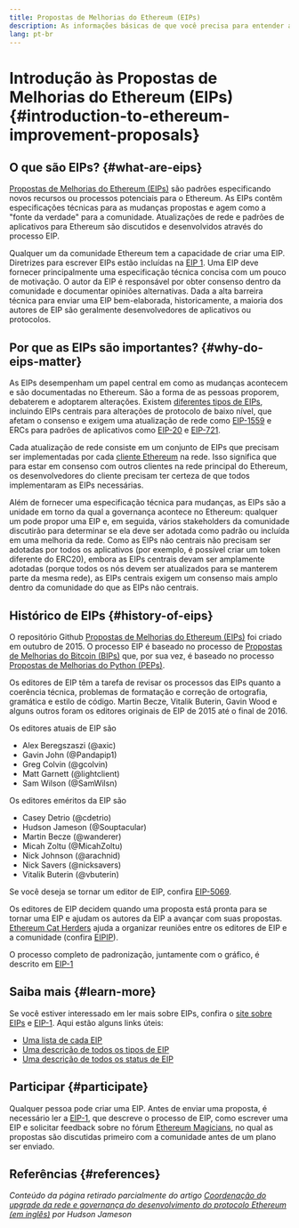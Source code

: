 ```yaml
---
title: Propostas de Melhorias do Ethereum (EIPs)
description: As informações básicas de que você precisa para entender as EIPs
lang: pt-br
---
```


# Introdução às Propostas de Melhorias do Ethereum (EIPs) {#introduction-to-ethereum-improvement-proposals}

## O que são EIPs? {#what-are-eips}

[Propostas de Melhorias do Ethereum (EIPs)](https://eips.ethereum.org/) são padrões especificando novos recursos ou processos potenciais para o Ethereum. As EIPs contêm especificações técnicas para as mudanças propostas e agem como a "fonte da verdade" para a comunidade. Atualizações de rede e padrões de aplicativos para Ethereum são discutidos e desenvolvidos através do processo EIP.

Qualquer um da comunidade Ethereum tem a capacidade de criar uma EIP. Diretrizes para escrever EIPs estão incluídas na [EIP 1](https://eips.ethereum.org/EIPS/eip-1). Uma EIP deve fornecer principalmente uma especificação técnica concisa com um pouco de motivação. O autor da EIP é responsável por obter consenso dentro da comunidade e documentar opiniões alternativas. Dada a alta barreira técnica para enviar uma EIP bem-elaborada, historicamente, a maioria dos autores de EIP são geralmente desenvolvedores de aplicativos ou protocolos.

## Por que as EIPs são importantes? {#why-do-eips-matter}

As EIPs desempenham um papel central em como as mudanças acontecem e são documentadas no Ethereum. São a forma de as pessoas proporem, debaterem e adoptarem alterações. Existem [diferentes tipos de EIPs](https://github.com/ethereum/EIPs/blob/master/EIPS/eip-1.md#eip-types), incluindo EIPs centrais para alterações de protocolo de baixo nível, que afetam o consenso e exigem uma atualização de rede como [EIP-1559](https://eips.ethereum.org/EIPS/eip-1559) e ERCs para padrões de aplicativos como [EIP-20](https://eips.ethereum.org/EIPS/eip-20) e [EIP-721](https://eips.ethereum.org/EIPS/eip-721).

Cada atualização de rede consiste em um conjunto de EIPs que precisam ser implementadas por cada [cliente Ethereum](/learn/#clients-and-nodes) na rede. Isso significa que para estar em consenso com outros clientes na rede principal do Ethereum, os desenvolvedores do cliente precisam ter certeza de que todos implementaram as EIPs necessárias.

Além de fornecer uma especificação técnica para mudanças, as EIPs são a unidade em torno da qual a governança acontece no Ethereum: qualquer um pode propor uma EIP e, em seguida, vários stakeholders da comunidade discutirão para determinar se ela deve ser adotada como padrão ou incluída em uma melhoria da rede. Como as EIPs não centrais não precisam ser adotadas por todos os aplicativos (por exemplo, é possível criar um token diferente do ERC20), embora as EIPs centrais devam ser amplamente adotadas (porque todos os nós devem ser atualizados para se manterem parte da mesma rede), as EIPs centrais exigem um consenso mais amplo dentro da comunidade do que as EIPs não centrais.

## Histórico de EIPs {#history-of-eips}

O repositório Github [Propostas de Melhorias do Ethereum (EIPs)](https://github.com/ethereum/EIPs) foi criado em outubro de 2015. O processo EIP é baseado no processo de [Propostas de Melhorias do Bitcoin (BIPs)](https://github.com/bitcoin/bips) que, por sua vez, é baseado no processo [Propostas de Melhorias do Python (PEPs)](https://www.python.org/dev/peps/).

Os editores de EIP têm a tarefa de revisar os processos das EIPs quanto a coerência técnica, problemas de formatação e correção de ortografia, gramática e estilo de código. Martin Becze, Vitalik Buterin, Gavin Wood e alguns outros foram os editores originais de EIP de 2015 até o final de 2016.

Os editores atuais de EIP são

- Alex Beregszaszi (@axic)
- Gavin John (@Pandapip1)
- Greg Colvin (@gcolvin)
- Matt Garnett (@lightclient)
- Sam Wilson (@SamWilsn)

Os editores eméritos da EIP são

- Casey Detrio (@cdetrio)
- Hudson Jameson (@Souptacular)
- Martin Becze (@wanderer)
- Micah Zoltu (@MicahZoltu)
- Nick Johnson (@arachnid)
- Nick Savers (@nicksavers)
- Vitalik Buterin (@vbuterin)

Se você deseja se tornar um editor de EIP, confira [EIP-5069](https://eips.ethereum.org/EIPS/eip-5069).

Os editores de EIP decidem quando uma proposta está pronta para se tornar uma EIP e ajudam os autores da EIP a avançar com suas propostas. [Ethereum Cat Herders](https://ethereumcatherders.com/) ajuda a organizar reuniões entre os editores de EIP e a comunidade (confira [EIPIP](https://github.com/ethereum-cat-herders/EIPIP)).

O processo completo de padronização, juntamente com o gráfico, é descrito em [EIP-1](https://eips.ethereum.org/EIPS/eip-1)

## Saiba mais {#learn-more}

Se você estiver interessado em ler mais sobre EIPs, confira o [site sobre EIPs](https://eips.ethereum.org/) e [EIP-1](https://eips.ethereum.org/EIPS/eip-1). Aqui estão alguns links úteis:

- [Uma lista de cada EIP](https://eips.ethereum.org/all)
- [Uma descrição de todos os tipos de EIP](https://eips.ethereum.org/EIPS/eip-1#eip-types)
- [Uma descrição de todos os status de EIP](https://eips.ethereum.org/EIPS/eip-1#eip-process)

## Participar {#participate}

Qualquer pessoa pode criar uma EIP. Antes de enviar uma proposta, é necessário ler a [EIP-1](https://eips.ethereum.org/EIPS/eip-1), que descreve o processo de EIP, como escrever uma EIP e solicitar feedback sobre no fórum [Ethereum Magicians](https://ethereum-magicians.org/), no qual as propostas são discutidas primeiro com a comunidade antes de um plano ser enviado.

## Referências {#references}

<cite class="citation">

Conteúdo da página retirado parcialmente do artigo [Coordenação do upgrade da rede e governança do desenvolvimento do protocolo Ethereum (em inglês)](https://hudsonjameson.com/2020-03-23-ethereum-protocol-development-governance-network-upgrade-coordination/) por Hudson Jameson

</cite>
